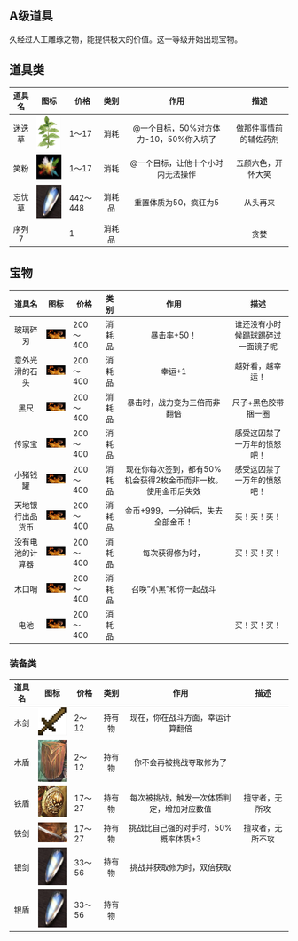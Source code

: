 ## A级道具

久经过人工雕琢之物，能提供极大的价值。这一等级开始出现宝物。

## 道具类

| 道具名 |                             图标                             | 价格   |    类别    |  作用  |        描述        |
| :----: | :----------------------------------------------------------: | ------ | :--------: | :----: | :----------------: |
|  迷迭草		| <img src="../img/image-20200318092920769.png" alt="image-20200318010744032" style="width:75px;" />| 1～17	|  消耗	|        @一个目标，50%对方体力-10，50%你入坑了	|           做那件事情前的辅佐药剂	|
|  笑粉			| <img src="../img/image-20200318093149748.png" alt="image-20200318010744032" style="width:75px;" />| 1～17	|  消耗	|           @一个目标，让他十个小时内无法操作	|           五颜六色，开怀大笑		|
| 忘忧草	| <img src="../img/image-20200318011118476.png" alt="image-20200318011118476" style="width:75px;" />| 442～448	| 消耗品| 重置体质为50，疯狂为5	|  从头再来	|
|  序列7	|																									|1		|消耗品	|  								|贪婪					|

## 宝物
| 道具名			|                             图标															| 价格		|  类别	|                    作用										|       描述						|
| :----:			| :----------------------------------------------------------:								| ------	| :----:| :----------------------------------------:					| :--------------:					|
| 玻璃碎刃			| <img src="../img/1586092778059.png" alt="image-20200318011118476" style="width:75px;" />	| 200～400	| 消耗品| 暴击率+50！													| 谁还没有小时候踢球踢碎过一面镜子呢|
| 意外光滑的石头	| <img src="../img/1586092778059.png" alt="image-20200318011118476" style="width:75px;" />	| 200～400	| 消耗品| 幸运+1														| 越好看，越幸运！					|
| 黑尺				| <img src="../img/1586092778059.png" alt="image-20200318011118476" style="width:75px;" />	| 200～400	| 消耗品| 暴击时，战力变为三倍而非翻倍									|  尺子+黑色胶带捆一圈				|
| 传家宝			| <img src="../img/1586092778059.png" alt="image-20200318011118476" style="width:75px;" />	| 200～400	| 消耗品|																| 感受这囚禁了一万年的愤怒吧！		|
| 小猪钱罐			| <img src="../img/1586092778059.png" alt="image-20200318011118476" style="width:75px;" />	| 200～400	| 消耗品| 现在你每次签到，都有50%机会获得2枚金币而非一枚。使用金币后失效| 感受这囚禁了一万年的愤怒吧！		|
| 天地银行出品货币	| <img src="../img/1586092778059.png" alt="image-20200318011118476" style="width:75px;" />	| 200～400	| 消耗品| 金币+999，一分钟后，失去全部金币！							| 买！买！买！						|
| 没有电池的计算器	| <img src="../img/1586092778059.png" alt="image-20200318011118476" style="width:75px;" />	| 200～400	| 消耗品| 每次获得修为时，							| 买！买！买！						|
| 木口哨			| <img src="../img/1586092778059.png" alt="image-20200318011118476" style="width:75px;" />	| 200～400	| 消耗品| 召唤“小黑”和你一起战斗										|									|
| 电池	| <img src="../img/1586092778059.png" alt="image-20200318011118476" style="width:75px;" />	| 200～400	| 消耗品| 							| 买！买！买！						|


### 装备类

| 道具名|                             图标																	| 价格	|  类别	|                    作用					|       描述		|
| :----:| :----------------------------------------------------------:										| ------| :----:| :----------------------------------------:| :--------------:	|
|  木剑	|<img src="../img/image-20200318094240805.png" alt="image-20200318011118476" style="width:75px;" />	| 2～12	| 持有物|现在，你在战斗方面，幸运计算翻倍			|					|
|  木盾	|<img src="../img/image-20200318094558408.png" alt="image-20200318011118476" style="width:75px;" />	| 2～12	| 持有物|你不会再被挑战夺取修为了					|					|
|  铁盾	| <img src="../img/image-20200318094634301.png" alt="image-20200318011118476" style="width:75px;" />| 17～27| 持有物| 每次被挑战，触发一次体质判定，增加对应数值|  擅守者，无所攻	|
|  铁剑	| <img src="../img/image-20200318094723560.png" alt="image-20200318011605198" style="width:75px;" />| 17～27| 持有物|    挑战比自己强的对手时，50%概率体质+3	| 擅攻者，无所不攻	|
|  银剑	|<img src="../img/image-20200318011118476.png" alt="image-20200318011118476" style="width:75px;" />	|33～56	|持有物	|挑战并获取修为时，双倍获取					|					|
|  银盾	|<img src="../img/image-20200318011118476.png" alt="image-20200318011118476" style="width:75px;" />	|33～56	|持有物	|											|					|

